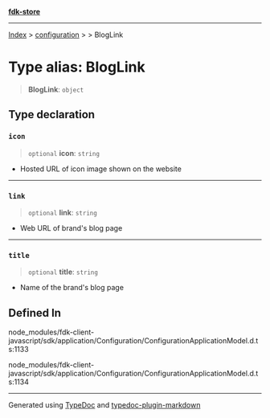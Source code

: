 [**fdk-store**](../../../README.md)
***

[Index](../../../API.md) > [configuration](../../README.md) > [<internal>](../README.md) > BlogLink

# Type alias: BlogLink

> **BlogLink**: `object`

## Type declaration

### `icon`

> `optional` **icon**: `string`

- Hosted URL of icon image shown on the website

***

### `link`

> `optional` **link**: `string`

- Web URL of brand's blog page

***

### `title`

> `optional` **title**: `string`

- Name of the brand's blog page

## Defined In

node\_modules/fdk-client-javascript/sdk/application/Configuration/ConfigurationApplicationModel.d.ts:1133

node\_modules/fdk-client-javascript/sdk/application/Configuration/ConfigurationApplicationModel.d.ts:1134

***
Generated using [TypeDoc](https://typedoc.org/) and [typedoc-plugin-markdown](https://www.npmjs.com/package/typedoc-plugin-markdown)
